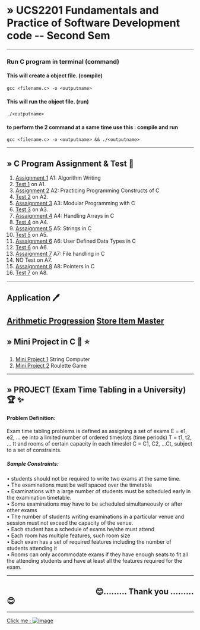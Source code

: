 #  » UCS2201 Fundamentals and Practice of Software Development code -- Second Sem
---
### Run C program in terminal (command)

#### This will create a object file. (compile)

    gcc <filename.c> -o <outputname>
    
 #### This will run the object file.  (run)
 
    ./<outputname>


 #### to perform the 2 command at a same time use this : compile and run
 
    gcc <filename.c> -o <outputname> && ./<outputname>
-----
##  » C Program Assignment & Test :2nd_place_medal:
01)  [Assignment 1](https://github.com/KKBUGHUNTER/UCS2201---Fundamentals-and-Practice-of-Software-Development-Codes/tree/main/ASSIGNMENT-1) A1: Algorithm Writing
02)  [Test 1](https://github.com/KKBUGHUNTER/UCS2201---Fundamentals-and-Practice-of-Software-Development-Codes/tree/main/Test-1) on A1.
03)  [Assignment 2](https://github.com/KKBUGHUNTER/UCS2201---Fundamentals-and-Practice-of-Software-Development-Codes/tree/main/ASSIGNMENT-2) A2: Practicing Programming Constructs of C
04)  [Test 2](https://github.com/KKBUGHUNTER/UCS2201---Fundamentals-and-Practice-of-Software-Development-Codes/tree/main/Test-2) on A2.
05)  [Assaignment 3](https://github.com/KKBUGHUNTER/UCS2201---Fundamentals-and-Practice-of-Software-Development-Codes/tree/main/ASSIGNMENT-3) A3: Modular Programming with C
06)  [Test 3](https://github.com/KKBUGHUNTER/UCS2201---Fundamentals-and-Practice-of-Software-Development-Codes/tree/main/Test-3) on A3.
07)  [Assaignment 4](https://github.com/KKBUGHUNTER/UCS2201---Fundamentals-and-Practice-of-Software-Development-Codes/tree/main/ASSIGNMENT-4) A4: Handling Arrays in C
08)  [Test 4](https://github.com/KKBUGHUNTER/UCS2201---Fundamentals-and-Practice-of-Software-Development-Codes/tree/main/Test-4) on A4.
09)  [Assaignment 5](https://github.com/KKBUGHUNTER/UCS2201---Fundamentals-and-Practice-of-Software-Development-Codes/tree/main/ASSIGNMENT-5) A5: Strings in C
10)  [Test 5](https://github.com/KKBUGHUNTER/UCS2201---Fundamentals-and-Practice-of-Software-Development-Codes/tree/main/Test-5) on A5.
11)  [Assaignment 6](https://github.com/KKBUGHUNTER/UCS2201---Fundamentals-and-Practice-of-Software-Development-Codes/tree/main/ASSIGNMENT-6) A6: User Defined Data Types in C
12)  [Test 6](https://github.com/KKBUGHUNTER/UCS2201---Fundamentals-and-Practice-of-Software-Development-Codes/tree/main/Test-6) on A6.
13)  [Assaignment 7](https://github.com/KKBUGHUNTER/UCS2201---Fundamentals-and-Practice-of-Software-Development-Codes/tree/main/ASSIGNMENT-7) A7: File handling in C
14)  NO Test on A7.
15)  [Assaignment 8](https://github.com/KKBUGHUNTER/UCS2201---Fundamentals-and-Practice-of-Software-Development-Codes/tree/main/ASSIGNMENT-8) A8: Pointers in C
16)  [Test 7](https://github.com/KKBUGHUNTER/UCS2201---Fundamentals-and-Practice-of-Software-Development-Codes/tree/main/Test-7) on A8.
-----


## Application :pen:
[Arithmetic Progression](https://github.com/KKBUGHUNTER/Fundamentals-and-Practice-of-Software-Development/tree/main/Application-1%20Arithmetic%20Progression)
[Store Item Master](https://github.com/KKBUGHUNTER/Fundamentals-and-Practice-of-Software-Development/tree/main/Application-2%20Store_Item_Master)
----



##  » Mini Project in C :1st_place_medal: :star: 
01) [Mini Project 1](https://github.com/KKBUGHUNTER/UCS2201---Fundamentals-and-Practice-of-Software-Development-Codes/tree/main/Mini%20Project%201) String Computer
02) [Mini Project 2](https://github.com/KKBUGHUNTER/UCS2201---Fundamentals-and-Practice-of-Software-Development-Codes/tree/main/Mini%20Project%202) Roulette Game
-----



##  » PROJECT (Exam Time Tabling in a University) :trophy: :sparkles:
#### Problem Definition:
   Exam time tabling problems is defined as assigning a set of exams E = e1, e2, ... ee into a
limited number of ordered timeslots (time periods) T = t1, t2, ... tt and rooms of certain
capacity in each timeslot C = C1, C2, ...Ct, subject to a set of constraints.</br>
##### Sample Constraints:
   • students should not be required to write two exams at the same time.</br>
   • The examinations must be well spaced over the timetable</br>
   • Examinations with a large number of students must be scheduled early in the examination timetable.</br>
   • Some examinations may have to be scheduled simultaneously or after other exams</br>
   • The number of students writing examinations in a particular venue and session must not exceed the capacity of the venue.</br>
   • Each student has a schedule of exams he/she must attend</br>
   • Each room has multiple features, such room size</br>
   • Each exam has a set of required features including the number of students attending it</br>
   • Rooms can only accommodate exams if they have enough seats to fit all the attending students and have at least all the features required for the exam.</br>
   
   -----
   
  &nbsp; &nbsp; &nbsp; &nbsp; &nbsp; &nbsp; &nbsp; &nbsp; &nbsp; &nbsp; &nbsp; &nbsp; &nbsp; &nbsp; &nbsp; &nbsp; &nbsp; &nbsp;  &nbsp; &nbsp; &nbsp; &nbsp; &nbsp; &nbsp;  :blush:......... Thank you .........:blush:
  ----
  -----
  
 [Click me : ![image](https://user-images.githubusercontent.com/91019132/183891780-d7ab028f-825b-499a-a76a-b4abce1506e2.png)
](https://www.youtube.com/channel/UCw7ZZVvs3oDBSy-tWSR-GmQ)
